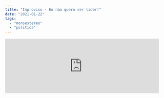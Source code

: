 ```yaml
---
title: "Improviso - Eu não quero ser líder!"
date: "2021-01-22"
tags: 
  - "monoestereo"
  - "politica"
---
```


<iframe src="https://anchor.fm/monoestereo/embed/episodes/Improviso---Eu-no-quero-ser-lder-eodgh9" height="180px" width="100%" frameborder="0" scrolling="no" style="width:100%; height:180px;"></iframe>
